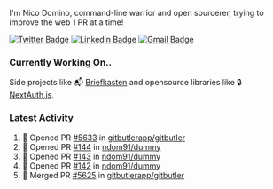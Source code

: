 
I'm Nico Domino, command-line warrior and open sourcerer, trying to improve the web 1 PR at a time!

[![Twitter Badge](https://img.shields.io/badge/-@ndom91-1ca0f1?style=flat-square&labelColor=1ca0f1&logo=twitter&logoColor=white&link=https://twitter.com/ndom91)](https://twitter.com/ndom91) [![Linkedin Badge](https://img.shields.io/badge/-ndom91-blue?style=flat-square&logo=Linkedin&logoColor=white&link=https://www.linkedin.com/in/ndom91/)](https://www.linkedin.com/in/ndom91/) [![Gmail Badge](https://img.shields.io/badge/-yo@ndo.dev-c14438?style=flat-square&logo=mail.ru&logoColor=white&link=mailto:yo@ndo.dev)](mailto:yo@ndo.dev)

### Currently Working On..

Side projects like 📬 [Briefkasten](https://briefkastenhq.com) and opensource libraries like 🔒 [NextAuth.js](https://github.com/nextauthjs/next-auth).

<!--START_SECTION_PROFILE_VIEWS:readme-info-->
<!--END_SECTION_PROFILE_VIEWS:readme-info-->

<!--START_SECTION_DAILY_COMMIT:readme-info-->
<!--END_SECTION_DAILY_COMMIT:readme-info-->

<!--START_SECTION_WEEKLY_COMMIT:readme-info-->
<!--END_SECTION_WEEKLY_COMMIT:readme-info-->

### Latest Activity

<!--START_SECTION:activity-->
1. 💪 Opened PR [#5633](https://github.com/gitbutlerapp/gitbutler/pull/5633) in [gitbutlerapp/gitbutler](https://github.com/gitbutlerapp/gitbutler)
2. 💪 Opened PR [#144](https://github.com/ndom91/dummy/pull/144) in [ndom91/dummy](https://github.com/ndom91/dummy)
3. 💪 Opened PR [#143](https://github.com/ndom91/dummy/pull/143) in [ndom91/dummy](https://github.com/ndom91/dummy)
4. 💪 Opened PR [#142](https://github.com/ndom91/dummy/pull/142) in [ndom91/dummy](https://github.com/ndom91/dummy)
5. 🎉 Merged PR [#5625](https://github.com/gitbutlerapp/gitbutler/pull/5625) in [gitbutlerapp/gitbutler](https://github.com/gitbutlerapp/gitbutler)
<!--END_SECTION:activity-->
